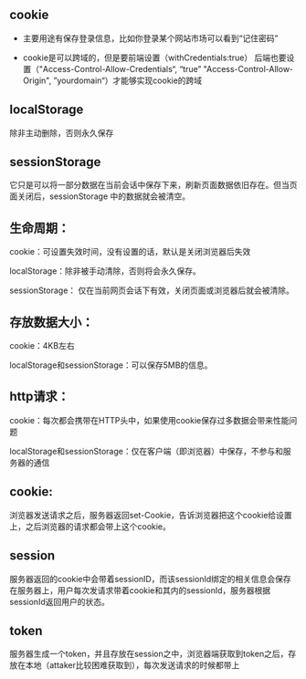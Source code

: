## cookie
- 主要用途有保存登录信息，比如你登录某个网站市场可以看到“记住密码”    

- cookie是可以跨域的，但是要前端设置（withCredentials:true）
后端也要设置（"Access-Control-Allow-Credentials“, “true” 
"Access-Control-Allow-Origin", ”yourdomain“）才能够实现cookie的跨域



## localStorage
除非主动删除，否则永久保存

## sessionStorage
它只是可以将一部分数据在当前会话中保存下来，刷新页面数据依旧存在。但当页面关闭后，sessionStorage 中的数据就会被清空。


## 生命周期：
cookie：可设置失效时间，没有设置的话，默认是关闭浏览器后失效

localStorage：除非被手动清除，否则将会永久保存。

sessionStorage： 仅在当前网页会话下有效，关闭页面或浏览器后就会被清除。

## 存放数据大小：
cookie：4KB左右

localStorage和sessionStorage：可以保存5MB的信息。

## http请求：
cookie：每次都会携带在HTTP头中，如果使用cookie保存过多数据会带来性能问题

localStorage和sessionStorage：仅在客户端（即浏览器）中保存，不参与和服务器的通信

## cookie:
浏览器发送请求之后，服务器返回set-Cookie，告诉浏览器把这个cookie给设置上，之后浏览器的请求都会带上这个cookie。

## session
服务器返回的cookie中会带着sessionID，而该sessionId绑定的相关信息会保存在服务器上，用户每次发请求带着cookie和其内的sessionId，服务器根据sessionId返回用户的状态。

## token
服务器生成一个token，并且存放在session之中，浏览器端获取到token之后，存放在本地（attaker比较困难获取到），每次发送请求的时候都带上

